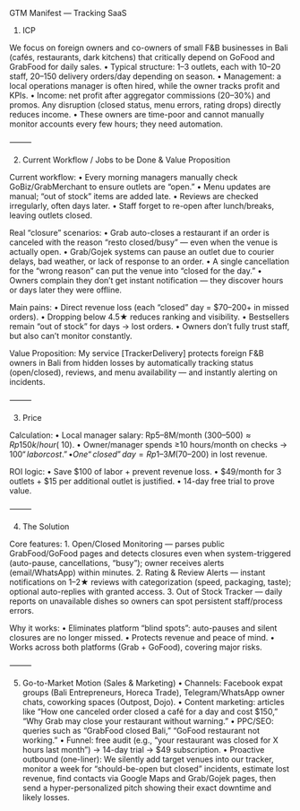 GTM Manifest — Tracking SaaS

1. ICP

We focus on foreign owners and co-owners of small F&B businesses in Bali (cafés, restaurants, dark kitchens) that critically depend on GoFood and GrabFood for daily sales.
	•	Typical structure: 1–3 outlets, each with 10–20 staff, 20–150 delivery orders/day depending on season.
	•	Management: a local operations manager is often hired, while the owner tracks profit and KPIs.
	•	Income: net profit after aggregator commissions (20–30%) and promos. Any disruption (closed status, menu errors, rating drops) directly reduces income.
	•	These owners are time-poor and cannot manually monitor accounts every few hours; they need automation.

⸻

2. Current Workflow / Jobs to be Done & Value Proposition

Current workflow:
	•	Every morning managers manually check GoBiz/GrabMerchant to ensure outlets are “open.”
	•	Menu updates are manual; “out of stock” items are added late.
	•	Reviews are checked irregularly, often days later.
	•	Staff forget to re-open after lunch/breaks, leaving outlets closed.

Real “closure” scenarios:
	•	Grab auto-closes a restaurant if an order is canceled with the reason “resto closed/busy” — even when the venue is actually open.
	•	Grab/Gojek systems can pause an outlet due to courier delays, bad weather, or lack of response to an order.
	•	A single cancellation for the “wrong reason” can put the venue into “closed for the day.”
	•	Owners complain they don’t get instant notification — they discover hours or days later they were offline.

Main pains:
	•	Direct revenue loss (each “closed” day = $70–200+ in missed orders).
	•	Dropping below 4.5★ reduces ranking and visibility.
	•	Bestsellers remain “out of stock” for days → lost orders.
	•	Owners don’t fully trust staff, but also can’t monitor constantly.

Value Proposition:
My service [TrackerDelivery] protects foreign F&B owners in Bali from hidden losses by automatically tracking status (open/closed), reviews, and menu availability — and instantly alerting on incidents.

⸻

3. Price

Calculation:
	•	Local manager salary: Rp5–8M/month ($300–500) ≈ Rp150k/hour (~$10).
	•	Owner/manager spends ≥10 hours/month on checks → $100 “labor cost.”
	•	One “closed” day = Rp1–3M ($70–200) in lost revenue.

ROI logic:
	•	Save $100 of labor + prevent revenue loss.
	•	$49/month for 3 outlets + $15 per additional outlet is justified.
	•	14-day free trial to prove value.

⸻

4. The Solution

Core features:
	1.	Open/Closed Monitoring — parses public GrabFood/GoFood pages and detects closures even when system-triggered (auto-pause, cancellations, “busy”); owner receives alerts (email/WhatsApp) within minutes.
	2.	Rating & Review Alerts — instant notifications on 1–2★ reviews with categorization (speed, packaging, taste); optional auto-replies with granted access.
	3.	Out of Stock Tracker — daily reports on unavailable dishes so owners can spot persistent staff/process errors.

Why it works:
	•	Eliminates platform “blind spots”: auto-pauses and silent closures are no longer missed.
	•	Protects revenue and peace of mind.
	•	Works across both platforms (Grab + GoFood), covering major risks.

⸻

5. Go-to-Market Motion (Sales & Marketing)
	•	Channels: Facebook expat groups (Bali Entrepreneurs, Horeca Trade), Telegram/WhatsApp owner chats, coworking spaces (Outpost, Dojo).
	•	Content marketing: articles like “How one canceled order closed a café for a day and cost $150,” “Why Grab may close your restaurant without warning.”
	•	PPC/SEO: queries such as “GrabFood closed Bali,” “GoFood restaurant not working.”
	•	Funnel: free audit (e.g., “your restaurant was closed for X hours last month”) → 14-day trial → $49 subscription.
	•	Proactive outbound (one-liner): We silently add target venues into our tracker, monitor a week for “should-be-open but closed” incidents, estimate lost revenue, find contacts via Google Maps and Grab/Gojek pages, then send a hyper-personalized pitch showing their exact downtime and likely losses.